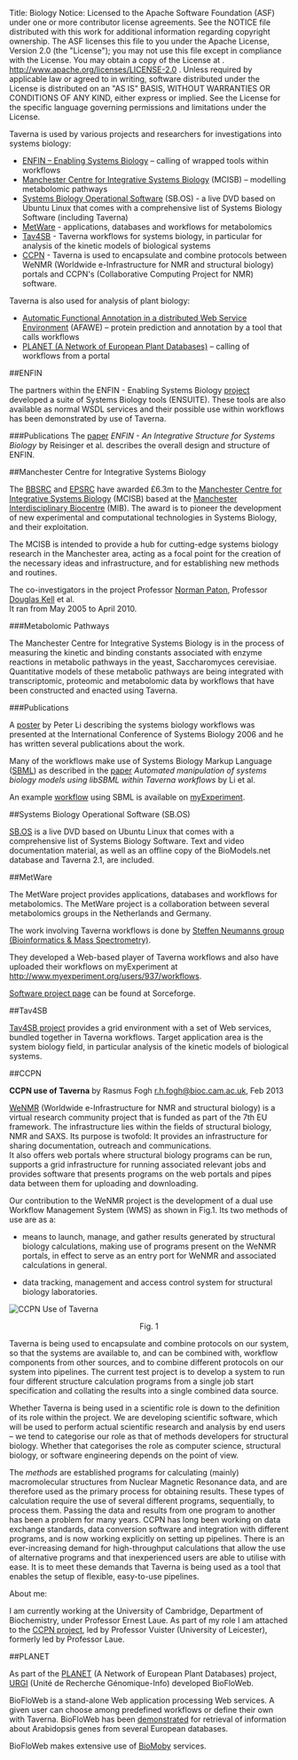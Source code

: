 Title:     Biology
Notice:    Licensed to the Apache Software Foundation (ASF) under one
           or more contributor license agreements.  See the NOTICE file
           distributed with this work for additional information
           regarding copyright ownership.  The ASF licenses this file
           to you under the Apache License, Version 2.0 (the
           "License"); you may not use this file except in compliance
           with the License.  You may obtain a copy of the License at
           .
             http://www.apache.org/licenses/LICENSE-2.0
           .
           Unless required by applicable law or agreed to in writing,
           software distributed under the License is distributed on an
           "AS IS" BASIS, WITHOUT WARRANTIES OR CONDITIONS OF ANY
           KIND, either express or implied.  See the License for the
           specific language governing permissions and limitations
           under the License.

Taverna is used by various projects and researchers for investigations into systems biology:

 - [ENFIN – Enabling Systems Biology](#enfin) – calling of wrapped tools within workflows
 - [Manchester Centre for Integrative Systems Biology](#manchester-centre-for-integrative-systems-biology) 
      (MCISB) – modelling metabolomic pathways
 - [Systems Biology Operational Software](#sb-os) (SB.OS) - 
      a live DVD based on Ubuntu Linux that comes with a comprehensive list of Systems Biology Software (including Taverna)
 - [MetWare](#metware) - applications, databases and workflows for metabolomics
 - [Tav4SB](/introduction/taverna-in-use/biology#tav4sb) - Taverna workflows for systems biology, 
      in particular for analysis of the kinetic models of biological systems
 - [CCPN](/introduction/taverna-in-use/biology#ccpn) - Taverna is used to encapsulate and combine protocols between 
      WeNMR (Worldwide e-Infrastructure for NMR and structural biology) portals and CCPN's 
     (Collaborative Computing Project for NMR) software. 

Taverna is also used for analysis of plant biology:

 - [Automatic Functional Annotation in a distributed Web Service Environment](/introduction/taverna-in-use/annotation#afawe) 
   (AFAWE) – protein prediction and annotation by a tool that calls workflows
 - [PLANET (A Network of European Plant Databases)](#planet) – calling of workflows from a portal


<a name="enfin"></a>
##ENFIN

The partners within the ENFIN - Enabling Systems Biology [project](http://www.enfin.org/) 
   developed a suite of Systems Biology tools (ENSUITE). 
These tools are also available as normal WSDL services and their possible use within workflows has been 
   demonstrated by use of Taverna.

###Publications
The [paper](http://www.springerlink.com/content/hw667700pm2170j4/) 
   *ENFIN - An Integrative Structure for Systems Biology* 
   by Reisinger et al. describes the overall design and structure of ENFIN.

<a name="manchester-centre-for-integrative-systems-biology"></a>
##Manchester Centre for Integrative Systems Biology

The [BBSRC](http://www.bbsrc.ac.uk/) and [EPSRC](http://www.epsrc.ac.uk/) have awarded £6.3m to the 
  [Manchester Centre for Integrative Systems Biology](http://www.mcisb.org/) 
  (MCISB) based at the [Manchester Interdisciplinary Biocentre](http://www.mib.ac.uk/) (MIB). 
The award is to pioneer the development of new experimental and computational technologies in Systems Biology, 
   and their exploitation.

The MCISB is intended to provide a hub for cutting-edge systems biology research in the Manchester area, 
   acting as a focal point for the creation of the necessary ideas and infrastructure, 
   and for establishing new methods and routines.

The co-investigators in the project Professor [Norman Paton](http://www.manchester.ac.uk/research/norman.paton), 
   Professor [Douglas Kell](http://www.manchester.ac.uk/research/Douglas.kell) et al.  
It ran from May 2005 to April 2010.

###Metabolomic Pathways

The Manchester Centre for Integrative Systems Biology is in the process of measuring the kinetic and 
   binding constants associated with enzyme reactions in metabolic pathways in the yeast, 
   Saccharomyces cerevisiae. 
Quantitative models of these metabolic pathways are being integrated with transcriptomic, 
   proteomic and metabolomic data by workflows that have been constructed and enacted using Taverna.

###Publications

A [poster](http://www.mygrid.org.uk/files/2008/09/peter-li-poster.pdf) by Peter Li 
   describing the systems biology workflows was presented at the International Conference of Systems Biology 2006 
   and he has written several publications about the work.

Many of the workflows make use of Systems Biology Markup Language 
   ([SBML](http://sbml.org/)) as described in the 
   [paper](bioinformatics.oxfordjournals.org/content/24/2/287.full.pdf) 
   *Automated manipulation of systems biology models using libSBML within Taverna workflows* by Li et al.

An example [workflow](http://www.myexperiment.org/workflows/79) using SBML is available on 
   [myExperiment](http://www.myexperiment.org).

<a name="sb-os"></a>
##Systems Biology Operational Software (SB.OS)

[SB.OS](http://www.sbos.eu/doku.php) is a live DVD based on Ubuntu Linux that comes with 
   a comprehensive list of Systems Biology Software. 
Text and video documentation material, 
   as well as an offline copy of the BioModels.net database and Taverna 2.1, are included.

<a name="metware"></a>
##MetWare

The MetWare project provides applications, databases and workflows for metabolomics. 
The MetWare project is a collaboration between several metabolomics groups in the Netherlands and Germany.

The work involving Taverna workflows is done by 
   [Steffen Neumanns group (Bioinformatics &amp; Mass Spectrometry)](http://www.ipb-halle.de/en/research/stress-and-developmental-biology/all-staff/).

They developed a Web-based player of Taverna workflows and also have uploaded their workflows on myExperiment at 
   <http://www.myexperiment.org/users/937/workflows>.

[Software project page](http://sourceforge.net/apps/mediawiki/metware/index.php?title=Main_Page) can be found at Sorceforge.

<a name="tav4sb"></a>
##Tav4SB

[Tav4SB project](http://bioputer.mimuw.edu.pl/tav4sb/) provides a grid environment with a set of Web services, 
   bundled together in Taverna workflows. 
Target application area is the system biology field, 
   in particular analysis of the kinetic models of biological systems.

<a name="ccpn"></a>
##CCPN
                    
**CCPN use of Taverna**
by Rasmus Fogh r.h.fogh@bioc.cam.ac.uk, Feb 2013

[WeNMR](http://www.wenmr.eu/) (Worldwide e-Infrastructure for NMR and structural biology) 
   is a virtual research community project that is funded as part of the 7th EU framework. 
The infrastructure lies within the fields of structural biology, NMR and SAXS. 
Its purpose is twofold: It provides an infrastructure for sharing documentation, outreach and communications.  
It also offers web portals where structural biology programs can be run, supports a grid infrastructure 
   for running associated relevant jobs and provides software that presents programs on the web portals and 
   pipes data between them for uploading and downloading.

Our contribution to the WeNMR project is the development of a dual use Workflow Management System (WMS) as shown in Fig.1. 
Its two methods of use are as a:

 - means to launch, manage, and gather results generated by structural biology calculations, 
      making use of programs present on the WeNMR portals, 
      in effect to serve as an entry port for WeNMR and associated calculations in general.

 - data tracking, management and access control system for structural biology laboratories.

![CCPN Use of Taverna](/img/CCPNuse.png)

<p align="center">Fig. 1</p>

Taverna is being used to encapsulate and combine protocols on our system, 
   so that the systems are available to, and can be combined with, 
   workflow components from other sources, 
   and to combine different protocols on our system into pipelines. 
The current test project is to develop a system to run four different structure calculation programs 
   from a single job start specification and collating the results into a single combined data source.

Whether Taverna is being used in a scientific role is down to the definition of its role within the project. 
We are developing scientific software, 
   which will be used to perform actual scientific research and analysis by end users – 
   we tend to categorise our role as that of methods developers for structural biology. 
Whether that categorises the role as computer science, structural biology, 
   or software engineering depends on the point of view.

The *methods* are established programs for calculating (mainly) macromolecular structures 
   from Nuclear Magnetic Resonance data, and are therefore used as the primary process for obtaining results. 
These types of calculation require the use of several different programs, sequentially, to process them. 
Passing the data and results from one program to another has been a problem for many years. 
CCPN has long been working on data exchange standards, data conversion software and integration with different programs, 
   and is now working explicitly on setting up pipelines. 
There is an ever-increasing demand for high-throughput calculations that allow the use of alternative programs and 
   that inexperienced users are able to utilise with ease. 
It is to meet these demands that Taverna is being used as a tool that enables the setup of flexible, 
   easy-to-use pipelines.

About me:

I am currently working at the University of Cambridge, Department of Biochemistry, 
   under Professor Ernest Laue. 
As part of my role I am attached to the [CCPN project](http://www.ccpn.ac.uk/), 
   led by Professor Vuister (University of Leicester), formerly led by Professor Laue.

<a name="planet"></a>
##PLANET

As part of the [PLANET](http://www.eu-plant-genome.net/) (A Network of European Plant Databases) project, 
   [URGI](http://www.breedwheat.fr/institutions.php?id=6) 
   (Unité de Recherche Génomique-Info) developed BioFloWeb.

BioFloWeb is a stand-alone Web application processing Web services. 
A given user can choose among predefined workflows or define their own with Taverna. 
BioFloWeb has been [demonstrated](http://biofloweb.sourceforge.net/) 
   for retrieval of information about Arabidopsis genes from several European databases.

BioFloWeb makes extensive use of [BioMoby](/introduction/taverna-in-use/annotation#adoption-by-moby) services.


